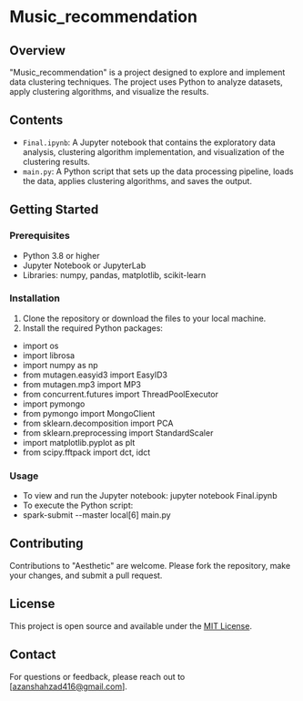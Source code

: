 # Music_recommendation


## Overview
"Music_recommendation" is a project designed to explore and implement data clustering techniques. The project uses Python to analyze datasets, apply clustering algorithms, and visualize the results.

## Contents
- `Final.ipynb`: A Jupyter notebook that contains the exploratory data analysis, clustering algorithm implementation, and visualization of the clustering results.
- `main.py`: A Python script that sets up the data processing pipeline, loads the data, applies clustering algorithms, and saves the output.

## Getting Started

### Prerequisites
- Python 3.8 or higher
- Jupyter Notebook or JupyterLab
- Libraries: numpy, pandas, matplotlib, scikit-learn

### Installation
1. Clone the repository or download the files to your local machine.
2. Install the required Python packages:

- import os
- import librosa
- import numpy as np
- from mutagen.easyid3 import EasyID3
- from mutagen.mp3 import MP3
- from concurrent.futures import ThreadPoolExecutor
- import pymongo
- from pymongo import MongoClient
- from sklearn.decomposition import PCA
- from sklearn.preprocessing import StandardScaler
- import matplotlib.pyplot as plt
- from scipy.fftpack import dct, idct

### Usage
- To view and run the Jupyter notebook:
  jupyter notebook Final.ipynb
- To execute the Python script:
- spark-submit --master local[6] main.py


## Contributing
Contributions to "Aesthetic" are welcome. Please fork the repository, make your changes, and submit a pull request.

## License
This project is open source and available under the [MIT License](LICENSE.md).

## Contact
For questions or feedback, please reach out to [azanshahzad416@gmail.com].

